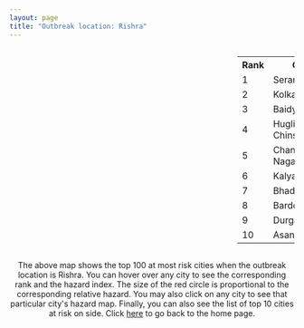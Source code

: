 ```yaml
---
layout: page
title: "Outbreak location: Rishra"
---
```

<div style="width: 100%; overflow: auto;">
<div style="width: 75%; float: left;">
<div id="mapid">
<script src="https://buda-magenta.github.io/hazard_map/load_map.js"></script>

<script>
var marker_outbreak = L.marker([22.726141, 88.343487],{"autoPan": true}).addTo(map); marker_outbreak.bindTooltip("Rishra").openTooltip();

var circle_1 = L.circle([22.754995, 88.341667], {"pane": "markerPane", "color": "red", "fill": true, "fillOpacity": 0.2, "fillRule": "evenodd", "lineCap": "round", "lineJoin": "round", "opacity": 1.0, "radius": 83437, "stroke": true, "weight": 3}).addTo(map);
circle_1.bindTooltip("Serampore<br>rank: 1<br>hazard index: 0.083437")
circle_1.bindPopup('<a href="https://buda-magenta.github.io/hazard_map/Serampore">Serampore</a>')

var circle_2 = L.circle([22.541418, 88.357691], {"pane": "markerPane", "color": "red", "fill": true, "fillOpacity": 0.2, "fillRule": "evenodd", "lineCap": "round", "lineJoin": "round", "opacity": 1.0, "radius": 80927, "stroke": true, "weight": 3}).addTo(map);
circle_2.bindTooltip("Kolkata<br>rank: 2<br>hazard index: 0.080928")
circle_2.bindPopup('<a href="https://buda-magenta.github.io/hazard_map/Kolkata">Kolkata</a>')

var circle_3 = L.circle([22.794910, 88.331772], {"pane": "markerPane", "color": "red", "fill": true, "fillOpacity": 0.2, "fillRule": "evenodd", "lineCap": "round", "lineJoin": "round", "opacity": 1.0, "radius": 55105, "stroke": true, "weight": 3}).addTo(map);
circle_3.bindTooltip("Baidyabati<br>rank: 3<br>hazard index: 0.055106")
circle_3.bindPopup('<a href="https://buda-magenta.github.io/hazard_map/Baidyabati">Baidyabati</a>')

var circle_4 = L.circle([22.901200, 88.389900], {"pane": "markerPane", "color": "red", "fill": true, "fillOpacity": 0.2, "fillRule": "evenodd", "lineCap": "round", "lineJoin": "round", "opacity": 1.0, "radius": 16631, "stroke": true, "weight": 3}).addTo(map);
circle_4.bindTooltip("Hugli-Chinsurah<br>rank: 4<br>hazard index: 0.016632")
circle_4.bindPopup('<a href="https://buda-magenta.github.io/hazard_map/Hugli-Chinsurah">Hugli-Chinsurah</a>')

var circle_5 = L.circle([26.505476, 93.977739], {"pane": "markerPane", "color": "red", "fill": true, "fillOpacity": 0.2, "fillRule": "evenodd", "lineCap": "round", "lineJoin": "round", "opacity": 1.0, "radius": 13511, "stroke": true, "weight": 3}).addTo(map);
circle_5.bindTooltip("Chandan Nagar<br>rank: 5<br>hazard index: 0.013512")
circle_5.bindPopup('<a href="https://buda-magenta.github.io/hazard_map/Chandan_Nagar">Chandan Nagar</a>')

var circle_6 = L.circle([22.974972, 88.434592], {"pane": "markerPane", "color": "red", "fill": true, "fillOpacity": 0.2, "fillRule": "evenodd", "lineCap": "round", "lineJoin": "round", "opacity": 1.0, "radius": 9455, "stroke": true, "weight": 3}).addTo(map);
circle_6.bindTooltip("Kalyani<br>rank: 6<br>hazard index: 0.009456")
circle_6.bindPopup('<a href="https://buda-magenta.github.io/hazard_map/Kalyani">Kalyani</a>')

var circle_7 = L.circle([22.910184, 69.899418], {"pane": "markerPane", "color": "red", "fill": true, "fillOpacity": 0.2, "fillRule": "evenodd", "lineCap": "round", "lineJoin": "round", "opacity": 1.0, "radius": 8201, "stroke": true, "weight": 3}).addTo(map);
circle_7.bindTooltip("Bhadreshwar<br>rank: 7<br>hazard index: 0.008201")
circle_7.bindPopup('<a href="https://buda-magenta.github.io/hazard_map/Bhadreshwar">Bhadreshwar</a>')

var circle_8 = L.circle([23.250000, 87.750000], {"pane": "markerPane", "color": "red", "fill": true, "fillOpacity": 0.2, "fillRule": "evenodd", "lineCap": "round", "lineJoin": "round", "opacity": 1.0, "radius": 7828, "stroke": true, "weight": 3}).addTo(map);
circle_8.bindTooltip("Barddhaman<br>rank: 8<br>hazard index: 0.007828")
circle_8.bindPopup('<a href="https://buda-magenta.github.io/hazard_map/Barddhaman">Barddhaman</a>')

var circle_9 = L.circle([23.535048, 87.338043], {"pane": "markerPane", "color": "red", "fill": true, "fillOpacity": 0.2, "fillRule": "evenodd", "lineCap": "round", "lineJoin": "round", "opacity": 1.0, "radius": 7325, "stroke": true, "weight": 3}).addTo(map);
circle_9.bindTooltip("Durgapur<br>rank: 9<br>hazard index: 0.007326")
circle_9.bindPopup('<a href="https://buda-magenta.github.io/hazard_map/Durgapur">Durgapur</a>')

var circle_10 = L.circle([23.687130, 86.974659], {"pane": "markerPane", "color": "red", "fill": true, "fillOpacity": 0.2, "fillRule": "evenodd", "lineCap": "round", "lineJoin": "round", "opacity": 1.0, "radius": 7293, "stroke": true, "weight": 3}).addTo(map);
circle_10.bindTooltip("Asansol<br>rank: 10<br>hazard index: 0.007294")
circle_10.bindPopup('<a href="https://buda-magenta.github.io/hazard_map/Asansol">Asansol</a>')

var circle_11 = L.circle([22.508621, 88.253218], {"pane": "markerPane", "color": "red", "fill": true, "fillOpacity": 0.2, "fillRule": "evenodd", "lineCap": "round", "lineJoin": "round", "opacity": 1.0, "radius": 5807, "stroke": true, "weight": 3}).addTo(map);
circle_11.bindTooltip("Maheshtala<br>rank: 11<br>hazard index: 0.005807")
circle_11.bindPopup('<a href="https://buda-magenta.github.io/hazard_map/Maheshtala">Maheshtala</a>')

var circle_12 = L.circle([22.646958, 88.343612], {"pane": "markerPane", "color": "red", "fill": true, "fillOpacity": 0.2, "fillRule": "evenodd", "lineCap": "round", "lineJoin": "round", "opacity": 1.0, "radius": 5266, "stroke": true, "weight": 3}).addTo(map);
circle_12.bindTooltip("Bally<br>rank: 12<br>hazard index: 0.005266")
circle_12.bindPopup('<a href="https://buda-magenta.github.io/hazard_map/Bally">Bally</a>')

var circle_13 = L.circle([22.695034, 88.377060], {"pane": "markerPane", "color": "red", "fill": true, "fillOpacity": 0.2, "fillRule": "evenodd", "lineCap": "round", "lineJoin": "round", "opacity": 1.0, "radius": 4955, "stroke": true, "weight": 3}).addTo(map);
circle_13.bindTooltip("Panihati<br>rank: 13<br>hazard index: 0.004956")
circle_13.bindPopup('<a href="https://buda-magenta.github.io/hazard_map/Panihati">Panihati</a>')

var circle_14 = L.circle([22.670728, 88.376342], {"pane": "markerPane", "color": "red", "fill": true, "fillOpacity": 0.2, "fillRule": "evenodd", "lineCap": "round", "lineJoin": "round", "opacity": 1.0, "radius": 4349, "stroke": true, "weight": 3}).addTo(map);
circle_14.bindTooltip("Kamarhati<br>rank: 14<br>hazard index: 0.004349")
circle_14.bindPopup('<a href="https://buda-magenta.github.io/hazard_map/Kamarhati">Kamarhati</a>')

var circle_15 = L.circle([23.730215, 86.839671], {"pane": "markerPane", "color": "red", "fill": true, "fillOpacity": 0.2, "fillRule": "evenodd", "lineCap": "round", "lineJoin": "round", "opacity": 1.0, "radius": 4056, "stroke": true, "weight": 3}).addTo(map);
circle_15.bindTooltip("Kulti<br>rank: 15<br>hazard index: 0.004057")
circle_15.bindPopup('<a href="https://buda-magenta.github.io/hazard_map/Kulti">Kulti</a>')

var circle_16 = L.circle([22.717624, 88.488953], {"pane": "markerPane", "color": "red", "fill": true, "fillOpacity": 0.2, "fillRule": "evenodd", "lineCap": "round", "lineJoin": "round", "opacity": 1.0, "radius": 3662, "stroke": true, "weight": 3}).addTo(map);
circle_16.bindTooltip("Barasat<br>rank: 16<br>hazard index: 0.003662")
circle_16.bindPopup('<a href="https://buda-magenta.github.io/hazard_map/Barasat">Barasat</a>')

var circle_17 = L.circle([22.707369, 88.374437], {"pane": "markerPane", "color": "red", "fill": true, "fillOpacity": 0.2, "fillRule": "evenodd", "lineCap": "round", "lineJoin": "round", "opacity": 1.0, "radius": 3210, "stroke": true, "weight": 3}).addTo(map);
circle_17.bindTooltip("Baranagar<br>rank: 17<br>hazard index: 0.003210")
circle_17.bindPopup('<a href="https://buda-magenta.github.io/hazard_map/Baranagar">Baranagar</a>')

var circle_18 = L.circle([23.388901, 88.372439], {"pane": "markerPane", "color": "red", "fill": true, "fillOpacity": 0.2, "fillRule": "evenodd", "lineCap": "round", "lineJoin": "round", "opacity": 1.0, "radius": 3139, "stroke": true, "weight": 3}).addTo(map);
circle_18.bindTooltip("Nabadwip<br>rank: 18<br>hazard index: 0.003140")
circle_18.bindPopup('<a href="https://buda-magenta.github.io/hazard_map/Nabadwip">Nabadwip</a>')

var circle_19 = L.circle([22.667046, 88.341146], {"pane": "markerPane", "color": "red", "fill": true, "fillOpacity": 0.2, "fillRule": "evenodd", "lineCap": "round", "lineJoin": "round", "opacity": 1.0, "radius": 2929, "stroke": true, "weight": 3}).addTo(map);
circle_19.bindTooltip("Uttarpara<br>rank: 19<br>hazard index: 0.002929")
circle_19.bindPopup('<a href="https://buda-magenta.github.io/hazard_map/Uttarpara">Uttarpara</a>')

var circle_20 = L.circle([22.472223, 88.093845], {"pane": "markerPane", "color": "red", "fill": true, "fillOpacity": 0.2, "fillRule": "evenodd", "lineCap": "round", "lineJoin": "round", "opacity": 1.0, "radius": 2870, "stroke": true, "weight": 3}).addTo(map);
circle_20.bindTooltip("Uluberia<br>rank: 20<br>hazard index: 0.002871")
circle_20.bindPopup('<a href="https://buda-magenta.github.io/hazard_map/Uluberia">Uluberia</a>')

var circle_21 = L.circle([22.890183, 88.426939], {"pane": "markerPane", "color": "red", "fill": true, "fillOpacity": 0.2, "fillRule": "evenodd", "lineCap": "round", "lineJoin": "round", "opacity": 1.0, "radius": 2865, "stroke": true, "weight": 3}).addTo(map);
circle_21.bindTooltip("Naihati<br>rank: 21<br>hazard index: 0.002865")
circle_21.bindPopup('<a href="https://buda-magenta.github.io/hazard_map/Naihati">Naihati</a>')

var circle_22 = L.circle([22.591260, 88.390964], {"pane": "markerPane", "color": "red", "fill": true, "fillOpacity": 0.2, "fillRule": "evenodd", "lineCap": "round", "lineJoin": "round", "opacity": 1.0, "radius": 2821, "stroke": true, "weight": 3}).addTo(map);
circle_22.bindTooltip("Bidhan Nagar<br>rank: 22<br>hazard index: 0.002821")
circle_22.bindPopup('<a href="https://buda-magenta.github.io/hazard_map/Bidhan_Nagar">Bidhan Nagar</a>')

var circle_23 = L.circle([22.965365, 88.403973], {"pane": "markerPane", "color": "red", "fill": true, "fillOpacity": 0.2, "fillRule": "evenodd", "lineCap": "round", "lineJoin": "round", "opacity": 1.0, "radius": 2608, "stroke": true, "weight": 3}).addTo(map);
circle_23.bindTooltip("Bansberia<br>rank: 23<br>hazard index: 0.002609")
circle_23.bindPopup('<a href="https://buda-magenta.github.io/hazard_map/Bansberia">Bansberia</a>')

var circle_24 = L.circle([22.028124, 88.063265], {"pane": "markerPane", "color": "red", "fill": true, "fillOpacity": 0.2, "fillRule": "evenodd", "lineCap": "round", "lineJoin": "round", "opacity": 1.0, "radius": 2594, "stroke": true, "weight": 3}).addTo(map);
circle_24.bindTooltip("Haldia<br>rank: 24<br>hazard index: 0.002594")
circle_24.bindPopup('<a href="https://buda-magenta.github.io/hazard_map/Haldia">Haldia</a>')

var circle_25 = L.circle([22.694792, 88.453018], {"pane": "markerPane", "color": "red", "fill": true, "fillOpacity": 0.2, "fillRule": "evenodd", "lineCap": "round", "lineJoin": "round", "opacity": 1.0, "radius": 2570, "stroke": true, "weight": 3}).addTo(map);
circle_25.bindTooltip("Madhyamgram<br>rank: 25<br>hazard index: 0.002571")
circle_25.bindPopup('<a href="https://buda-magenta.github.io/hazard_map/Madhyamgram">Madhyamgram</a>')

var circle_26 = L.circle([24.379576, 88.585573], {"pane": "markerPane", "color": "red", "fill": true, "fillOpacity": 0.2, "fillRule": "evenodd", "lineCap": "round", "lineJoin": "round", "opacity": 1.0, "radius": 2524, "stroke": true, "weight": 3}).addTo(map);
circle_26.bindTooltip("Baharampur<br>rank: 26<br>hazard index: 0.002524")
circle_26.bindPopup('<a href="https://buda-magenta.github.io/hazard_map/Baharampur">Baharampur</a>')

var circle_27 = L.circle([23.405848, 88.495894], {"pane": "markerPane", "color": "red", "fill": true, "fillOpacity": 0.2, "fillRule": "evenodd", "lineCap": "round", "lineJoin": "round", "opacity": 1.0, "radius": 1966, "stroke": true, "weight": 3}).addTo(map);
circle_27.bindTooltip("Krishnanagar<br>rank: 27<br>hazard index: 0.001967")
circle_27.bindPopup('<a href="https://buda-magenta.github.io/hazard_map/Krishnanagar">Krishnanagar</a>')

var circle_28 = L.circle([23.259346, 88.437212], {"pane": "markerPane", "color": "red", "fill": true, "fillOpacity": 0.2, "fillRule": "evenodd", "lineCap": "round", "lineJoin": "round", "opacity": 1.0, "radius": 1961, "stroke": true, "weight": 3}).addTo(map);
circle_28.bindTooltip("Santipur<br>rank: 28<br>hazard index: 0.001961")
circle_28.bindPopup('<a href="https://buda-magenta.github.io/hazard_map/Santipur">Santipur</a>')

var circle_29 = L.circle([22.840800, 88.653500], {"pane": "markerPane", "color": "red", "fill": true, "fillOpacity": 0.2, "fillRule": "evenodd", "lineCap": "round", "lineJoin": "round", "opacity": 1.0, "radius": 1933, "stroke": true, "weight": 3}).addTo(map);
circle_29.bindTooltip("Habra<br>rank: 29<br>hazard index: 0.001934")
circle_29.bindPopup('<a href="https://buda-magenta.github.io/hazard_map/Habra">Habra</a>')

var circle_30 = L.circle([23.131954, 87.207397], {"pane": "markerPane", "color": "red", "fill": true, "fillOpacity": 0.2, "fillRule": "evenodd", "lineCap": "round", "lineJoin": "round", "opacity": 1.0, "radius": 1783, "stroke": true, "weight": 3}).addTo(map);
circle_30.bindTooltip("Bankura<br>rank: 30<br>hazard index: 0.001784")
circle_30.bindPopup('<a href="https://buda-magenta.github.io/hazard_map/Bankura">Bankura</a>')

var circle_31 = L.circle([23.332200, 86.361600], {"pane": "markerPane", "color": "red", "fill": true, "fillOpacity": 0.2, "fillRule": "evenodd", "lineCap": "round", "lineJoin": "round", "opacity": 1.0, "radius": 1770, "stroke": true, "weight": 3}).addTo(map);
circle_31.bindTooltip("Purulia<br>rank: 31<br>hazard index: 0.001771")
circle_31.bindPopup('<a href="https://buda-magenta.github.io/hazard_map/Purulia">Purulia</a>')

var circle_32 = L.circle([22.870214, 88.419608], {"pane": "markerPane", "color": "red", "fill": true, "fillOpacity": 0.2, "fillRule": "evenodd", "lineCap": "round", "lineJoin": "round", "opacity": 1.0, "radius": 1742, "stroke": true, "weight": 3}).addTo(map);
circle_32.bindTooltip("Barrackpur<br>rank: 32<br>hazard index: 0.001742")
circle_32.bindPopup('<a href="https://buda-magenta.github.io/hazard_map/Barrackpur">Barrackpur</a>')

var circle_33 = L.circle([22.661196, 88.866022], {"pane": "markerPane", "color": "red", "fill": true, "fillOpacity": 0.2, "fillRule": "evenodd", "lineCap": "round", "lineJoin": "round", "opacity": 1.0, "radius": 1642, "stroke": true, "weight": 3}).addTo(map);
circle_33.bindTooltip("Basirhat<br>rank: 33<br>hazard index: 0.001643")
circle_33.bindPopup('<a href="https://buda-magenta.github.io/hazard_map/Basirhat">Basirhat</a>')

var circle_34 = L.circle([22.920982, 88.437022], {"pane": "markerPane", "color": "red", "fill": true, "fillOpacity": 0.2, "fillRule": "evenodd", "lineCap": "round", "lineJoin": "round", "opacity": 1.0, "radius": 1639, "stroke": true, "weight": 3}).addTo(map);
circle_34.bindTooltip("Halisahar<br>rank: 34<br>hazard index: 0.001640")
circle_34.bindPopup('<a href="https://buda-magenta.github.io/hazard_map/Halisahar">Halisahar</a>')

var circle_35 = L.circle([22.949011, 88.435910], {"pane": "markerPane", "color": "red", "fill": true, "fillOpacity": 0.2, "fillRule": "evenodd", "lineCap": "round", "lineJoin": "round", "opacity": 1.0, "radius": 1594, "stroke": true, "weight": 3}).addTo(map);
circle_35.bindTooltip("Kanchrapara<br>rank: 35<br>hazard index: 0.001594")
circle_35.bindPopup('<a href="https://buda-magenta.github.io/hazard_map/Kanchrapara">Kanchrapara</a>')

var circle_36 = L.circle([22.741920, 88.379201], {"pane": "markerPane", "color": "red", "fill": true, "fillOpacity": 0.2, "fillRule": "evenodd", "lineCap": "round", "lineJoin": "round", "opacity": 1.0, "radius": 1531, "stroke": true, "weight": 3}).addTo(map);
circle_36.bindTooltip("Titagarh<br>rank: 36<br>hazard index: 0.001532")
circle_36.bindPopup('<a href="https://buda-magenta.github.io/hazard_map/Titagarh">Titagarh</a>')

var circle_37 = L.circle([23.056882, 88.781851], {"pane": "markerPane", "color": "red", "fill": true, "fillOpacity": 0.2, "fillRule": "evenodd", "lineCap": "round", "lineJoin": "round", "opacity": 1.0, "radius": 1483, "stroke": true, "weight": 3}).addTo(map);
circle_37.bindTooltip("Bongaon<br>rank: 37<br>hazard index: 0.001484")
circle_37.bindPopup('<a href="https://buda-magenta.github.io/hazard_map/Bongaon">Bongaon</a>')

var circle_38 = L.circle([21.934900, 86.732400], {"pane": "markerPane", "color": "red", "fill": true, "fillOpacity": 0.2, "fillRule": "evenodd", "lineCap": "round", "lineJoin": "round", "opacity": 1.0, "radius": 1441, "stroke": true, "weight": 3}).addTo(map);
circle_38.bindTooltip("Baripada<br>rank: 38<br>hazard index: 0.001442")
circle_38.bindPopup('<a href="https://buda-magenta.github.io/hazard_map/Baripada">Baripada</a>')

var circle_39 = L.circle([22.715699, 88.381582], {"pane": "markerPane", "color": "red", "fill": true, "fillOpacity": 0.2, "fillRule": "evenodd", "lineCap": "round", "lineJoin": "round", "opacity": 1.0, "radius": 1436, "stroke": true, "weight": 3}).addTo(map);
circle_39.bindTooltip("Khardaha<br>rank: 39<br>hazard index: 0.001436")
circle_39.bindPopup('<a href="https://buda-magenta.github.io/hazard_map/Khardaha">Khardaha</a>')

var circle_40 = L.circle([26.716413, 88.430992], {"pane": "markerPane", "color": "red", "fill": true, "fillOpacity": 0.2, "fillRule": "evenodd", "lineCap": "round", "lineJoin": "round", "opacity": 1.0, "radius": 1173, "stroke": true, "weight": 3}).addTo(map);
circle_40.bindTooltip("Siliguri<br>rank: 40<br>hazard index: 0.001174")
circle_40.bindPopup('<a href="https://buda-magenta.github.io/hazard_map/Siliguri">Siliguri</a>')

var circle_41 = L.circle([28.651718, 77.221939], {"pane": "markerPane", "color": "red", "fill": true, "fillOpacity": 0.2, "fillRule": "evenodd", "lineCap": "round", "lineJoin": "round", "opacity": 1.0, "radius": 1167, "stroke": true, "weight": 3}).addTo(map);
circle_41.bindTooltip("Delhi<br>rank: 41<br>hazard index: 0.001168")
circle_41.bindPopup('<a href="https://buda-magenta.github.io/hazard_map/Delhi">Delhi</a>')

var circle_42 = L.circle([19.075990, 72.877393], {"pane": "markerPane", "color": "red", "fill": true, "fillOpacity": 0.2, "fillRule": "evenodd", "lineCap": "round", "lineJoin": "round", "opacity": 1.0, "radius": 885, "stroke": true, "weight": 3}).addTo(map);
circle_42.bindTooltip("Mumbai<br>rank: 42<br>hazard index: 0.000885")
circle_42.bindPopup('<a href="https://buda-magenta.github.io/hazard_map/Mumbai">Mumbai</a>')

var circle_43 = L.circle([27.484460, 94.901945], {"pane": "markerPane", "color": "red", "fill": true, "fillOpacity": 0.2, "fillRule": "evenodd", "lineCap": "round", "lineJoin": "round", "opacity": 1.0, "radius": 744, "stroke": true, "weight": 3}).addTo(map);
circle_43.bindTooltip("Dibrugarh<br>rank: 43<br>hazard index: 0.000744")
circle_43.bindPopup('<a href="https://buda-magenta.github.io/hazard_map/Dibrugarh">Dibrugarh</a>')

var circle_44 = L.circle([22.305199, 70.802833], {"pane": "markerPane", "color": "red", "fill": true, "fillOpacity": 0.2, "fillRule": "evenodd", "lineCap": "round", "lineJoin": "round", "opacity": 1.0, "radius": 632, "stroke": true, "weight": 3}).addTo(map);
circle_44.bindTooltip("Rajkot<br>rank: 44<br>hazard index: 0.000632")
circle_44.bindPopup('<a href="https://buda-magenta.github.io/hazard_map/Rajkot">Rajkot</a>')

var circle_45 = L.circle([26.757792, 94.207965], {"pane": "markerPane", "color": "red", "fill": true, "fillOpacity": 0.2, "fillRule": "evenodd", "lineCap": "round", "lineJoin": "round", "opacity": 1.0, "radius": 619, "stroke": true, "weight": 3}).addTo(map);
circle_45.bindTooltip("Jorhat<br>rank: 45<br>hazard index: 0.000619")
circle_45.bindPopup('<a href="https://buda-magenta.github.io/hazard_map/Jorhat">Jorhat</a>')

var circle_46 = L.circle([24.965712, 88.127778], {"pane": "markerPane", "color": "red", "fill": true, "fillOpacity": 0.2, "fillRule": "evenodd", "lineCap": "round", "lineJoin": "round", "opacity": 1.0, "radius": 579, "stroke": true, "weight": 3}).addTo(map);
circle_46.bindTooltip("English Bazar<br>rank: 46<br>hazard index: 0.000579")
circle_46.bindPopup('<a href="https://buda-magenta.github.io/hazard_map/English_Bazar">English Bazar</a>')

var circle_47 = L.circle([25.133173, 86.525040], {"pane": "markerPane", "color": "red", "fill": true, "fillOpacity": 0.2, "fillRule": "evenodd", "lineCap": "round", "lineJoin": "round", "opacity": 1.0, "radius": 576, "stroke": true, "weight": 3}).addTo(map);
circle_47.bindTooltip("Kharagpur<br>rank: 47<br>hazard index: 0.000577")
circle_47.bindPopup('<a href="https://buda-magenta.github.io/hazard_map/Kharagpur">Kharagpur</a>')

var circle_48 = L.circle([12.979120, 77.591300], {"pane": "markerPane", "color": "red", "fill": true, "fillOpacity": 0.2, "fillRule": "evenodd", "lineCap": "round", "lineJoin": "round", "opacity": 1.0, "radius": 574, "stroke": true, "weight": 3}).addTo(map);
circle_48.bindTooltip("Bangalore<br>rank: 48<br>hazard index: 0.000574")
circle_48.bindPopup('<a href="https://buda-magenta.github.io/hazard_map/Bangalore">Bangalore</a>')

var circle_49 = L.circle([26.180598, 91.753943], {"pane": "markerPane", "color": "red", "fill": true, "fillOpacity": 0.2, "fillRule": "evenodd", "lineCap": "round", "lineJoin": "round", "opacity": 1.0, "radius": 568, "stroke": true, "weight": 3}).addTo(map);
circle_49.bindTooltip("Guwahati<br>rank: 49<br>hazard index: 0.000568")
circle_49.bindPopup('<a href="https://buda-magenta.github.io/hazard_map/Guwahati">Guwahati</a>')

var circle_50 = L.circle([20.266777, 85.843559], {"pane": "markerPane", "color": "red", "fill": true, "fillOpacity": 0.2, "fillRule": "evenodd", "lineCap": "round", "lineJoin": "round", "opacity": 1.0, "radius": 519, "stroke": true, "weight": 3}).addTo(map);
circle_50.bindTooltip("Bhubaneswar<br>rank: 50<br>hazard index: 0.000520")
circle_50.bindPopup('<a href="https://buda-magenta.github.io/hazard_map/Bhubaneswar">Bhubaneswar</a>')

var circle_51 = L.circle([25.609324, 85.123525], {"pane": "markerPane", "color": "red", "fill": true, "fillOpacity": 0.2, "fillRule": "evenodd", "lineCap": "round", "lineJoin": "round", "opacity": 1.0, "radius": 485, "stroke": true, "weight": 3}).addTo(map);
circle_51.bindTooltip("Patna<br>rank: 51<br>hazard index: 0.000486")
circle_51.bindPopup('<a href="https://buda-magenta.github.io/hazard_map/Patna">Patna</a>')

var circle_52 = L.circle([21.735348, 81.944459], {"pane": "markerPane", "color": "red", "fill": true, "fillOpacity": 0.2, "fillRule": "evenodd", "lineCap": "round", "lineJoin": "round", "opacity": 1.0, "radius": 443, "stroke": true, "weight": 3}).addTo(map);
circle_52.bindTooltip("Bhatpara<br>rank: 52<br>hazard index: 0.000444")
circle_52.bindPopup('<a href="https://buda-magenta.github.io/hazard_map/Bhatpara">Bhatpara</a>')

var circle_53 = L.circle([13.083694, 80.270186], {"pane": "markerPane", "color": "red", "fill": true, "fillOpacity": 0.2, "fillRule": "evenodd", "lineCap": "round", "lineJoin": "round", "opacity": 1.0, "radius": 416, "stroke": true, "weight": 3}).addTo(map);
circle_53.bindTooltip("Chennai<br>rank: 53<br>hazard index: 0.000417")
circle_53.bindPopup('<a href="https://buda-magenta.github.io/hazard_map/Chennai">Chennai</a>')

var circle_54 = L.circle([17.388786, 78.461065], {"pane": "markerPane", "color": "red", "fill": true, "fillOpacity": 0.2, "fillRule": "evenodd", "lineCap": "round", "lineJoin": "round", "opacity": 1.0, "radius": 401, "stroke": true, "weight": 3}).addTo(map);
circle_54.bindTooltip("Hyderabad<br>rank: 54<br>hazard index: 0.000401")
circle_54.bindPopup('<a href="https://buda-magenta.github.io/hazard_map/Hyderabad">Hyderabad</a>')

var circle_55 = L.circle([23.795281, 86.430964], {"pane": "markerPane", "color": "red", "fill": true, "fillOpacity": 0.2, "fillRule": "evenodd", "lineCap": "round", "lineJoin": "round", "opacity": 1.0, "radius": 341, "stroke": true, "weight": 3}).addTo(map);
circle_55.bindTooltip("Dhanbad<br>rank: 55<br>hazard index: 0.000342")
circle_55.bindPopup('<a href="https://buda-magenta.github.io/hazard_map/Dhanbad">Dhanbad</a>')

var circle_56 = L.circle([22.801519, 86.202958], {"pane": "markerPane", "color": "red", "fill": true, "fillOpacity": 0.2, "fillRule": "evenodd", "lineCap": "round", "lineJoin": "round", "opacity": 1.0, "radius": 320, "stroke": true, "weight": 3}).addTo(map);
circle_56.bindTooltip("Jamshedpur<br>rank: 56<br>hazard index: 0.000321")
circle_56.bindPopup('<a href="https://buda-magenta.github.io/hazard_map/Jamshedpur">Jamshedpur</a>')

var circle_57 = L.circle([26.838100, 80.934600], {"pane": "markerPane", "color": "red", "fill": true, "fillOpacity": 0.2, "fillRule": "evenodd", "lineCap": "round", "lineJoin": "round", "opacity": 1.0, "radius": 305, "stroke": true, "weight": 3}).addTo(map);
circle_57.bindTooltip("Lucknow<br>rank: 57<br>hazard index: 0.000306")
circle_57.bindPopup('<a href="https://buda-magenta.github.io/hazard_map/Lucknow">Lucknow</a>')

var circle_58 = L.circle([22.473242, 70.055210], {"pane": "markerPane", "color": "red", "fill": true, "fillOpacity": 0.2, "fillRule": "evenodd", "lineCap": "round", "lineJoin": "round", "opacity": 1.0, "radius": 260, "stroke": true, "weight": 3}).addTo(map);
circle_58.bindTooltip("Jamnagar<br>rank: 58<br>hazard index: 0.000260")
circle_58.bindPopup('<a href="https://buda-magenta.github.io/hazard_map/Jamnagar">Jamnagar</a>')

var circle_59 = L.circle([25.572433, 83.609605], {"pane": "markerPane", "color": "red", "fill": true, "fillOpacity": 0.2, "fillRule": "evenodd", "lineCap": "round", "lineJoin": "round", "opacity": 1.0, "radius": 236, "stroke": true, "weight": 3}).addTo(map);
circle_59.bindTooltip("Medinipur<br>rank: 59<br>hazard index: 0.000236")
circle_59.bindPopup('<a href="https://buda-magenta.github.io/hazard_map/Medinipur">Medinipur</a>')

var circle_60 = L.circle([23.831238, 91.282382], {"pane": "markerPane", "color": "red", "fill": true, "fillOpacity": 0.2, "fillRule": "evenodd", "lineCap": "round", "lineJoin": "round", "opacity": 1.0, "radius": 232, "stroke": true, "weight": 3}).addTo(map);
circle_60.bindTooltip("Agartala<br>rank: 60<br>hazard index: 0.000233")
circle_60.bindPopup('<a href="https://buda-magenta.github.io/hazard_map/Agartala">Agartala</a>')

var circle_61 = L.circle([23.370035, 85.325013], {"pane": "markerPane", "color": "red", "fill": true, "fillOpacity": 0.2, "fillRule": "evenodd", "lineCap": "round", "lineJoin": "round", "opacity": 1.0, "radius": 219, "stroke": true, "weight": 3}).addTo(map);
circle_61.bindTooltip("Ranchi<br>rank: 61<br>hazard index: 0.000219")
circle_61.bindPopup('<a href="https://buda-magenta.github.io/hazard_map/Ranchi">Ranchi</a>')

var circle_62 = L.circle([25.286698, 87.132254], {"pane": "markerPane", "color": "red", "fill": true, "fillOpacity": 0.2, "fillRule": "evenodd", "lineCap": "round", "lineJoin": "round", "opacity": 1.0, "radius": 214, "stroke": true, "weight": 3}).addTo(map);
circle_62.bindTooltip("Bhagalpur<br>rank: 62<br>hazard index: 0.000215")
circle_62.bindPopup('<a href="https://buda-magenta.github.io/hazard_map/Bhagalpur">Bhagalpur</a>')

var circle_63 = L.circle([17.723128, 83.301284], {"pane": "markerPane", "color": "red", "fill": true, "fillOpacity": 0.2, "fillRule": "evenodd", "lineCap": "round", "lineJoin": "round", "opacity": 1.0, "radius": 212, "stroke": true, "weight": 3}).addTo(map);
circle_63.bindTooltip("Visakhapatnam<br>rank: 63<br>hazard index: 0.000212")
circle_63.bindPopup('<a href="https://buda-magenta.github.io/hazard_map/Visakhapatnam">Visakhapatnam</a>')

var circle_64 = L.circle([20.468600, 85.879200], {"pane": "markerPane", "color": "red", "fill": true, "fillOpacity": 0.2, "fillRule": "evenodd", "lineCap": "round", "lineJoin": "round", "opacity": 1.0, "radius": 206, "stroke": true, "weight": 3}).addTo(map);
circle_64.bindTooltip("Cuttack<br>rank: 64<br>hazard index: 0.000207")
circle_64.bindPopup('<a href="https://buda-magenta.github.io/hazard_map/Cuttack">Cuttack</a>')

var circle_65 = L.circle([25.680654, 88.124646], {"pane": "markerPane", "color": "red", "fill": true, "fillOpacity": 0.2, "fillRule": "evenodd", "lineCap": "round", "lineJoin": "round", "opacity": 1.0, "radius": 194, "stroke": true, "weight": 3}).addTo(map);
circle_65.bindTooltip("Raiganj<br>rank: 65<br>hazard index: 0.000195")
circle_65.bindPopup('<a href="https://buda-magenta.github.io/hazard_map/Raiganj">Raiganj</a>')

var circle_66 = L.circle([26.698885, 88.320030], {"pane": "markerPane", "color": "red", "fill": true, "fillOpacity": 0.2, "fillRule": "evenodd", "lineCap": "round", "lineJoin": "round", "opacity": 1.0, "radius": 186, "stroke": true, "weight": 3}).addTo(map);
circle_66.bindTooltip("Bagdogra<br>rank: 66<br>hazard index: 0.000187")
circle_66.bindPopup('<a href="https://buda-magenta.github.io/hazard_map/Bagdogra">Bagdogra</a>')

var circle_67 = L.circle([21.149813, 79.082056], {"pane": "markerPane", "color": "red", "fill": true, "fillOpacity": 0.2, "fillRule": "evenodd", "lineCap": "round", "lineJoin": "round", "opacity": 1.0, "radius": 186, "stroke": true, "weight": 3}).addTo(map);
circle_67.bindTooltip("Nagpur<br>rank: 67<br>hazard index: 0.000186")
circle_67.bindPopup('<a href="https://buda-magenta.github.io/hazard_map/Nagpur">Nagpur</a>')

var circle_68 = L.circle([23.021624, 72.579707], {"pane": "markerPane", "color": "red", "fill": true, "fillOpacity": 0.2, "fillRule": "evenodd", "lineCap": "round", "lineJoin": "round", "opacity": 1.0, "radius": 182, "stroke": true, "weight": 3}).addTo(map);
circle_68.bindTooltip("Ahmedabad<br>rank: 68<br>hazard index: 0.000182")
circle_68.bindPopup('<a href="https://buda-magenta.github.io/hazard_map/Ahmedabad">Ahmedabad</a>')

var circle_69 = L.circle([21.500000, 86.750000], {"pane": "markerPane", "color": "red", "fill": true, "fillOpacity": 0.2, "fillRule": "evenodd", "lineCap": "round", "lineJoin": "round", "opacity": 1.0, "radius": 177, "stroke": true, "weight": 3}).addTo(map);
circle_69.bindTooltip("Baleshwar<br>rank: 69<br>hazard index: 0.000177")
circle_69.bindPopup('<a href="https://buda-magenta.github.io/hazard_map/Baleshwar">Baleshwar</a>')

var circle_70 = L.circle([18.521428, 73.854454], {"pane": "markerPane", "color": "red", "fill": true, "fillOpacity": 0.2, "fillRule": "evenodd", "lineCap": "round", "lineJoin": "round", "opacity": 1.0, "radius": 163, "stroke": true, "weight": 3}).addTo(map);
circle_70.bindTooltip("Pune<br>rank: 70<br>hazard index: 0.000163")
circle_70.bindPopup('<a href="https://buda-magenta.github.io/hazard_map/Pune">Pune</a>')

var circle_71 = L.circle([21.517410, 70.464275], {"pane": "markerPane", "color": "red", "fill": true, "fillOpacity": 0.2, "fillRule": "evenodd", "lineCap": "round", "lineJoin": "round", "opacity": 1.0, "radius": 157, "stroke": true, "weight": 3}).addTo(map);
circle_71.bindTooltip("Junagadh<br>rank: 71<br>hazard index: 0.000157")
circle_71.bindPopup('<a href="https://buda-magenta.github.io/hazard_map/Junagadh">Junagadh</a>')

var circle_72 = L.circle([25.335649, 83.007629], {"pane": "markerPane", "color": "red", "fill": true, "fillOpacity": 0.2, "fillRule": "evenodd", "lineCap": "round", "lineJoin": "round", "opacity": 1.0, "radius": 154, "stroke": true, "weight": 3}).addTo(map);
circle_72.bindTooltip("Varanasi<br>rank: 72<br>hazard index: 0.000155")
circle_72.bindPopup('<a href="https://buda-magenta.github.io/hazard_map/Varanasi">Varanasi</a>')

var circle_73 = L.circle([26.915458, 75.818982], {"pane": "markerPane", "color": "red", "fill": true, "fillOpacity": 0.2, "fillRule": "evenodd", "lineCap": "round", "lineJoin": "round", "opacity": 1.0, "radius": 149, "stroke": true, "weight": 3}).addTo(map);
circle_73.bindTooltip("Jaipur<br>rank: 73<br>hazard index: 0.000150")
circle_73.bindPopup('<a href="https://buda-magenta.github.io/hazard_map/Jaipur">Jaipur</a>')

var circle_74 = L.circle([26.460914, 80.321759], {"pane": "markerPane", "color": "red", "fill": true, "fillOpacity": 0.2, "fillRule": "evenodd", "lineCap": "round", "lineJoin": "round", "opacity": 1.0, "radius": 148, "stroke": true, "weight": 3}).addTo(map);
circle_74.bindTooltip("Kanpur<br>rank: 74<br>hazard index: 0.000149")
circle_74.bindPopup('<a href="https://buda-magenta.github.io/hazard_map/Kanpur">Kanpur</a>')

var circle_75 = L.circle([11.664535, 92.739045], {"pane": "markerPane", "color": "red", "fill": true, "fillOpacity": 0.2, "fillRule": "evenodd", "lineCap": "round", "lineJoin": "round", "opacity": 1.0, "radius": 136, "stroke": true, "weight": 3}).addTo(map);
circle_75.bindTooltip("Port Blair<br>rank: 75<br>hazard index: 0.000137")
circle_75.bindPopup('<a href="https://buda-magenta.github.io/hazard_map/Port_Blair">Port Blair</a>')

var circle_76 = L.circle([24.476642, 86.606732], {"pane": "markerPane", "color": "red", "fill": true, "fillOpacity": 0.2, "fillRule": "evenodd", "lineCap": "round", "lineJoin": "round", "opacity": 1.0, "radius": 132, "stroke": true, "weight": 3}).addTo(map);
circle_76.bindTooltip("Deoghar<br>rank: 76<br>hazard index: 0.000133")
circle_76.bindPopup('<a href="https://buda-magenta.github.io/hazard_map/Deoghar">Deoghar</a>')

var circle_77 = L.circle([23.071874, 70.131715], {"pane": "markerPane", "color": "red", "fill": true, "fillOpacity": 0.2, "fillRule": "evenodd", "lineCap": "round", "lineJoin": "round", "opacity": 1.0, "radius": 122, "stroke": true, "weight": 3}).addTo(map);
circle_77.bindTooltip("Gandhidham<br>rank: 77<br>hazard index: 0.000122")
circle_77.bindPopup('<a href="https://buda-magenta.github.io/hazard_map/Gandhidham">Gandhidham</a>')

var circle_78 = L.circle([26.626484, 88.734077], {"pane": "markerPane", "color": "red", "fill": true, "fillOpacity": 0.2, "fillRule": "evenodd", "lineCap": "round", "lineJoin": "round", "opacity": 1.0, "radius": 121, "stroke": true, "weight": 3}).addTo(map);
circle_78.bindTooltip("Jalpaiguri<br>rank: 78<br>hazard index: 0.000122")
circle_78.bindPopup('<a href="https://buda-magenta.github.io/hazard_map/Jalpaiguri">Jalpaiguri</a>')

var circle_79 = L.circle([23.699128, 85.991069], {"pane": "markerPane", "color": "red", "fill": true, "fillOpacity": 0.2, "fillRule": "evenodd", "lineCap": "round", "lineJoin": "round", "opacity": 1.0, "radius": 113, "stroke": true, "weight": 3}).addTo(map);
circle_79.bindTooltip("Bokaro<br>rank: 79<br>hazard index: 0.000114")
circle_79.bindPopup('<a href="https://buda-magenta.github.io/hazard_map/Bokaro">Bokaro</a>')

var circle_80 = L.circle([26.304149, 92.716060], {"pane": "markerPane", "color": "red", "fill": true, "fillOpacity": 0.2, "fillRule": "evenodd", "lineCap": "round", "lineJoin": "round", "opacity": 1.0, "radius": 109, "stroke": true, "weight": 3}).addTo(map);
circle_80.bindTooltip("Nagaon<br>rank: 80<br>hazard index: 0.000110")
circle_80.bindPopup('<a href="https://buda-magenta.github.io/hazard_map/Nagaon">Nagaon</a>')

var circle_81 = L.circle([26.083143, 86.032571], {"pane": "markerPane", "color": "red", "fill": true, "fillOpacity": 0.2, "fillRule": "evenodd", "lineCap": "round", "lineJoin": "round", "opacity": 1.0, "radius": 108, "stroke": true, "weight": 3}).addTo(map);
circle_81.bindTooltip("Darbhanga<br>rank: 81<br>hazard index: 0.000108")
circle_81.bindPopup('<a href="https://buda-magenta.github.io/hazard_map/Darbhanga">Darbhanga</a>')

var circle_82 = L.circle([16.508759, 80.618510], {"pane": "markerPane", "color": "red", "fill": true, "fillOpacity": 0.2, "fillRule": "evenodd", "lineCap": "round", "lineJoin": "round", "opacity": 1.0, "radius": 102, "stroke": true, "weight": 3}).addTo(map);
circle_82.bindTooltip("Vijayawada<br>rank: 82<br>hazard index: 0.000103")
circle_82.bindPopup('<a href="https://buda-magenta.github.io/hazard_map/Vijayawada">Vijayawada</a>')

var circle_83 = L.circle([26.298638, 87.953148], {"pane": "markerPane", "color": "red", "fill": true, "fillOpacity": 0.2, "fillRule": "evenodd", "lineCap": "round", "lineJoin": "round", "opacity": 1.0, "radius": 102, "stroke": true, "weight": 3}).addTo(map);
circle_83.bindTooltip("Kishanganj<br>rank: 83<br>hazard index: 0.000103")
circle_83.bindPopup('<a href="https://buda-magenta.github.io/hazard_map/Kishanganj">Kishanganj</a>')

var circle_84 = L.circle([25.913591, 93.728371], {"pane": "markerPane", "color": "red", "fill": true, "fillOpacity": 0.2, "fillRule": "evenodd", "lineCap": "round", "lineJoin": "round", "opacity": 1.0, "radius": 100, "stroke": true, "weight": 3}).addTo(map);
circle_84.bindTooltip("Dimapur<br>rank: 84<br>hazard index: 0.000101")
circle_84.bindPopup('<a href="https://buda-magenta.github.io/hazard_map/Dimapur">Dimapur</a>')

var circle_85 = L.circle([26.616957, 92.765007], {"pane": "markerPane", "color": "red", "fill": true, "fillOpacity": 0.2, "fillRule": "evenodd", "lineCap": "round", "lineJoin": "round", "opacity": 1.0, "radius": 95, "stroke": true, "weight": 3}).addTo(map);
circle_85.bindTooltip("Tezpur<br>rank: 85<br>hazard index: 0.000096")
circle_85.bindPopup('<a href="https://buda-magenta.github.io/hazard_map/Tezpur">Tezpur</a>')

var circle_86 = L.circle([22.750000, 71.666667], {"pane": "markerPane", "color": "red", "fill": true, "fillOpacity": 0.2, "fillRule": "evenodd", "lineCap": "round", "lineJoin": "round", "opacity": 1.0, "radius": 87, "stroke": true, "weight": 3}).addTo(map);
circle_86.bindTooltip("Surendranagar<br>rank: 86<br>hazard index: 0.000087")
circle_86.bindPopup('<a href="https://buda-magenta.github.io/hazard_map/Surendranagar">Surendranagar</a>')

var circle_87 = L.circle([21.237947, 81.633683], {"pane": "markerPane", "color": "red", "fill": true, "fillOpacity": 0.2, "fillRule": "evenodd", "lineCap": "round", "lineJoin": "round", "opacity": 1.0, "radius": 84, "stroke": true, "weight": 3}).addTo(map);
circle_87.bindTooltip("Raipur<br>rank: 87<br>hazard index: 0.000084")
circle_87.bindPopup('<a href="https://buda-magenta.github.io/hazard_map/Raipur">Raipur</a>')

var circle_88 = L.circle([24.796436, 85.007956], {"pane": "markerPane", "color": "red", "fill": true, "fillOpacity": 0.2, "fillRule": "evenodd", "lineCap": "round", "lineJoin": "round", "opacity": 1.0, "radius": 82, "stroke": true, "weight": 3}).addTo(map);
circle_88.bindTooltip("Gaya<br>rank: 88<br>hazard index: 0.000082")
circle_88.bindPopup('<a href="https://buda-magenta.github.io/hazard_map/Gaya">Gaya</a>')

var circle_89 = L.circle([19.807608, 85.825254], {"pane": "markerPane", "color": "red", "fill": true, "fillOpacity": 0.2, "fillRule": "evenodd", "lineCap": "round", "lineJoin": "round", "opacity": 1.0, "radius": 77, "stroke": true, "weight": 3}).addTo(map);
circle_89.bindTooltip("Puri<br>rank: 89<br>hazard index: 0.000077")
circle_89.bindPopup('<a href="https://buda-magenta.github.io/hazard_map/Puri">Puri</a>')

var circle_90 = L.circle([21.400000, 83.883333], {"pane": "markerPane", "color": "red", "fill": true, "fillOpacity": 0.2, "fillRule": "evenodd", "lineCap": "round", "lineJoin": "round", "opacity": 1.0, "radius": 75, "stroke": true, "weight": 3}).addTo(map);
circle_90.bindTooltip("Sambalpur<br>rank: 90<br>hazard index: 0.000076")
circle_90.bindPopup('<a href="https://buda-magenta.github.io/hazard_map/Sambalpur">Sambalpur</a>')

var circle_91 = L.circle([21.170200, 72.831100], {"pane": "markerPane", "color": "red", "fill": true, "fillOpacity": 0.2, "fillRule": "evenodd", "lineCap": "round", "lineJoin": "round", "opacity": 1.0, "radius": 75, "stroke": true, "weight": 3}).addTo(map);
circle_91.bindTooltip("Surat<br>rank: 91<br>hazard index: 0.000076")
circle_91.bindPopup('<a href="https://buda-magenta.github.io/hazard_map/Surat">Surat</a>')

var circle_92 = L.circle([25.560900, 87.647654], {"pane": "markerPane", "color": "red", "fill": true, "fillOpacity": 0.2, "fillRule": "evenodd", "lineCap": "round", "lineJoin": "round", "opacity": 1.0, "radius": 75, "stroke": true, "weight": 3}).addTo(map);
circle_92.bindTooltip("Katihar<br>rank: 92<br>hazard index: 0.000075")
circle_92.bindPopup('<a href="https://buda-magenta.github.io/hazard_map/Katihar">Katihar</a>')

var circle_93 = L.circle([21.640900, 69.611000], {"pane": "markerPane", "color": "red", "fill": true, "fillOpacity": 0.2, "fillRule": "evenodd", "lineCap": "round", "lineJoin": "round", "opacity": 1.0, "radius": 74, "stroke": true, "weight": 3}).addTo(map);
circle_93.bindTooltip("Porbandar<br>rank: 93<br>hazard index: 0.000075")
circle_93.bindPopup('<a href="https://buda-magenta.github.io/hazard_map/Porbandar">Porbandar</a>')

var circle_94 = L.circle([23.247245, 69.668339], {"pane": "markerPane", "color": "red", "fill": true, "fillOpacity": 0.2, "fillRule": "evenodd", "lineCap": "round", "lineJoin": "round", "opacity": 1.0, "radius": 72, "stroke": true, "weight": 3}).addTo(map);
circle_94.bindTooltip("Bhuj<br>rank: 94<br>hazard index: 0.000072")
circle_94.bindPopup('<a href="https://buda-magenta.github.io/hazard_map/Bhuj">Bhuj</a>')

var circle_95 = L.circle([24.800609, 93.937000], {"pane": "markerPane", "color": "red", "fill": true, "fillOpacity": 0.2, "fillRule": "evenodd", "lineCap": "round", "lineJoin": "round", "opacity": 1.0, "radius": 69, "stroke": true, "weight": 3}).addTo(map);
circle_95.bindTooltip("Imphal<br>rank: 95<br>hazard index: 0.000070")
circle_95.bindPopup('<a href="https://buda-magenta.github.io/hazard_map/Imphal">Imphal</a>')

var circle_96 = L.circle([26.148658, 85.340013], {"pane": "markerPane", "color": "red", "fill": true, "fillOpacity": 0.2, "fillRule": "evenodd", "lineCap": "round", "lineJoin": "round", "opacity": 1.0, "radius": 67, "stroke": true, "weight": 3}).addTo(map);
circle_96.bindTooltip("Muzaffarpur<br>rank: 96<br>hazard index: 0.000068")
circle_96.bindPopup('<a href="https://buda-magenta.github.io/hazard_map/Muzaffarpur">Muzaffarpur</a>')

var circle_97 = L.circle([28.457876, 79.405571], {"pane": "markerPane", "color": "red", "fill": true, "fillOpacity": 0.2, "fillRule": "evenodd", "lineCap": "round", "lineJoin": "round", "opacity": 1.0, "radius": 67, "stroke": true, "weight": 3}).addTo(map);
circle_97.bindTooltip("Bareilly<br>rank: 97<br>hazard index: 0.000068")
circle_97.bindPopup('<a href="https://buda-magenta.github.io/hazard_map/Bareilly">Bareilly</a>')

var circle_98 = L.circle([25.720581, 85.255560], {"pane": "markerPane", "color": "red", "fill": true, "fillOpacity": 0.2, "fillRule": "evenodd", "lineCap": "round", "lineJoin": "round", "opacity": 1.0, "radius": 66, "stroke": true, "weight": 3}).addTo(map);
circle_98.bindTooltip("Hajipur<br>rank: 98<br>hazard index: 0.000066")
circle_98.bindPopup('<a href="https://buda-magenta.github.io/hazard_map/Hajipur">Hajipur</a>')

var circle_99 = L.circle([25.438130, 81.833800], {"pane": "markerPane", "color": "red", "fill": true, "fillOpacity": 0.2, "fillRule": "evenodd", "lineCap": "round", "lineJoin": "round", "opacity": 1.0, "radius": 66, "stroke": true, "weight": 3}).addTo(map);
circle_99.bindTooltip("Allahabad<br>rank: 99<br>hazard index: 0.000066")
circle_99.bindPopup('<a href="https://buda-magenta.github.io/hazard_map/Allahabad">Allahabad</a>')

var circle_100 = L.circle([21.063329, 86.505373], {"pane": "markerPane", "color": "red", "fill": true, "fillOpacity": 0.2, "fillRule": "evenodd", "lineCap": "round", "lineJoin": "round", "opacity": 1.0, "radius": 65, "stroke": true, "weight": 3}).addTo(map);
circle_100.bindTooltip("Bhadrak<br>rank: 100<br>hazard index: 0.000066")
circle_100.bindPopup('<a href="https://buda-magenta.github.io/hazard_map/Bhadrak">Bhadrak</a>')
</script>
</div>
</div>


<div style="width: 20%; float: right;">
<table>
<tr>
<th>Rank</th>
<th>City</th>
</tr>

<tr>
<td>1</td>
<td>Serampore</td>
</tr>

<tr>
<td>2</td>
<td>Kolkata</td>
</tr>

<tr>
<td>3</td>
<td>Baidyabati</td>
</tr>

<tr>
<td>4</td>
<td>Hugli-Chinsurah</td>
</tr>

<tr>
<td>5</td>
<td>Chandan Nagar</td>
</tr>

<tr>
<td>6</td>
<td>Kalyani</td>
</tr>

<tr>
<td>7</td>
<td>Bhadreshwar</td>
</tr>

<tr>
<td>8</td>
<td>Barddhaman</td>
</tr>

<tr>
<td>9</td>
<td>Durgapur</td>
</tr>

<tr>
<td>10</td>
<td>Asansol</td>
</tr>

</table>
</div>
</div>


<p align="center"> The above map shows the top 100 at most risk cities when the outbreak location is Rishra. You can hover over any city to see the corresponding rank and the hazard index. The size of the red circle is proportional to the corresponding relative hazard. You may also click on any city to see that particular city's hazard map. Finally, you can also see the list of top 10 cities at risk on side.  Click <a href="https://buda-magenta.github.io/hazard_map/">here</a> to go back to the home page.
</p>